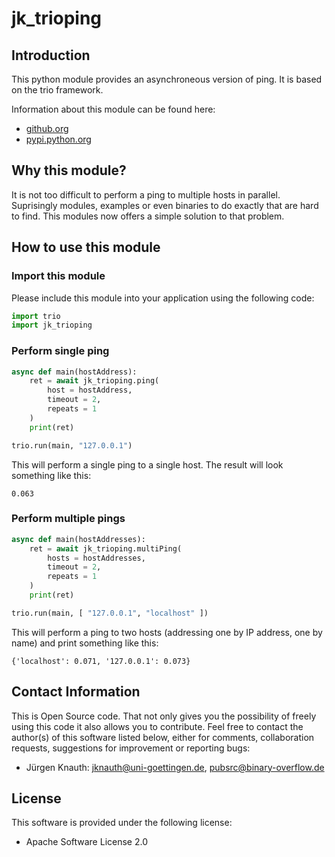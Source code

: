 jk_trioping
==========

Introduction
------------

This python module provides an asynchroneous version of ping. It is based on the trio framework.

Information about this module can be found here:

* [github.org](https://github.com/jkpubsrc/....)
* [pypi.python.org](https://pypi.python.org/pypi/jk_trioping)

Why this module?
----------------

It is not too difficult to perform a ping to multiple hosts in parallel. Suprisingly modules, examples or even binaries to do exactly that are hard to find. This modules now offers a simple solution to that problem.

How to use this module
----------------------

### Import this module

Please include this module into your application using the following code:

```python
import trio
import jk_trioping
```

### Perform single ping

```python
async def main(hostAddress):
	ret = await jk_trioping.ping(
		host = hostAddress,
		timeout = 2,
		repeats = 1
	)
	print(ret)

trio.run(main, "127.0.0.1")
```

This will perform a single ping to a single host. The result will look something like this:

```
0.063
```

### Perform multiple pings

```python
async def main(hostAddresses):
	ret = await jk_trioping.multiPing(
		hosts = hostAddresses,
		timeout = 2,
		repeats = 1
	)
	print(ret)

trio.run(main, [ "127.0.0.1", "localhost" ])
```

This will perform a ping to two hosts (addressing one by IP address, one by name) and print something like this:

```
{'localhost': 0.071, '127.0.0.1': 0.073}
```

Contact Information
-------------------

This is Open Source code. That not only gives you the possibility of freely using this code it also
allows you to contribute. Feel free to contact the author(s) of this software listed below, either
for comments, collaboration requests, suggestions for improvement or reporting bugs:

* Jürgen Knauth: jknauth@uni-goettingen.de, pubsrc@binary-overflow.de

License
-------

This software is provided under the following license:

* Apache Software License 2.0



